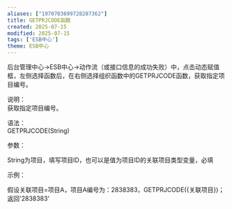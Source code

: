 ```yaml
---
aliases: ["1970703699728207362"]
title: GETPRJCODE函数
created: 2025-07-15
modified: 2025-07-15
tags: ['ESB中心']
theme: ESB中心
---
```


后台管理中心->ESB中心->动作流（或接口信息的成功失败）中，点击动态赋值框，左侧选择函数后，在右侧选择组织函数中的GETPRJCODE函数，获取指定项目编号。

说明：  
获取指定项目编号。

语法：  
GETPRJCODE(String)

参数：

String为项目，填写项目ID，也可以是值为项目ID的关联项目类型变量，必填

示例：

假设关联项目=项目A，项目A编号为：2838383，GETPRJCODE({关联项目})；返回'2838383'